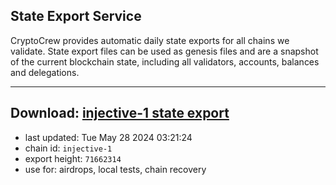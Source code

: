 ## State Export Service
CryptoCrew provides automatic daily state exports for all chains we validate. State export files can be used as genesis files and are a snapshot of the current blockchain state, including all validators, accounts, balances and delegations.

---
**Download: [injective-1 state export](https://dl-eu2.ccvalidators.com/SERVICE/injective/injective-1_export_71662314.json)**
---

- last updated: Tue May 28 2024 03:21:24
- chain id: `injective-1`
- export height: `71662314`
- use for: airdrops, local tests, chain recovery
